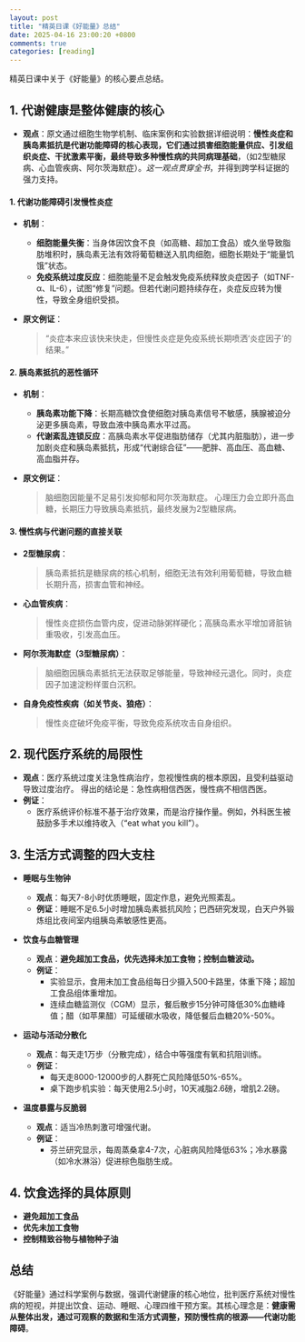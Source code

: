 ```yaml
---
layout: post
title: "精英日课《好能量》总结"
date: 2025-04-16 23:00:20 +0800
comments: true
categories: [reading]
---
```


<!-- more -->

精英日课中关于《好能量》的核心要点总结。

## **1. 代谢健康是整体健康的核心** 
- **观点**：原文通过细胞生物学机制、临床案例和实验数据详细说明：**慢性炎症和胰岛素抵抗是代谢功能障碍的核心表现，它们通过损害细胞能量供应、引发组织炎症、干扰激素平衡，最终导致多种慢性病的共同病理基础**，（如2型糖尿病、心血管疾病、阿尔茨海默症）。*这一观点贯穿全书*，并得到跨学科证据的强力支持。

#### **1. 代谢功能障碍引发慢性炎症**  
- **机制**：  
  - **细胞能量失衡**：当身体因饮食不良（如高糖、超加工食品）或久坐导致脂肪堆积时，胰岛素无法有效将葡萄糖送入肌肉细胞，细胞长期处于“能量饥饿”状态。  
  - **免疫系统过度反应**：细胞能量不足会触发免疫系统释放炎症因子（如TNF-α、IL-6），试图“修复”问题。但若代谢问题持续存在，炎症反应转为慢性，导致全身组织受损。  

- **原文例证**：  
  > “炎症本来应该快来快走，但慢性炎症是免疫系统长期喷洒‘炎症因子’的结果。”  


#### **2. 胰岛素抵抗的恶性循环**  
- **机制**：  
  - **胰岛素功能下降**：长期高糖饮食使细胞对胰岛素信号不敏感，胰腺被迫分泌更多胰岛素，导致血液中胰岛素水平过高。  
  - **代谢紊乱连锁反应**：高胰岛素水平促进脂肪储存（尤其内脏脂肪），进一步加剧炎症和胰岛素抵抗，形成“代谢综合征”——肥胖、高血压、高血糖、高血脂并存。  

- **原文例证**：  
  > 脑细胞因能量不足易引发抑郁和阿尔茨海默症。
  > 心理压力会立即升高血糖，长期压力导致胰岛素抵抗，最终发展为2型糖尿病。 

#### **3. 慢性病与代谢问题的直接关联**  
- **2型糖尿病**：  
  > 胰岛素抵抗是糖尿病的核心机制，细胞无法有效利用葡萄糖，导致血糖长期升高，损害血管和神经。

- **心血管疾病**：  
  > 慢性炎症损伤血管内皮，促进动脉粥样硬化；高胰岛素水平增加肾脏钠重吸收，引发高血压。

- **阿尔茨海默症（3型糖尿病）**：  
  > 脑细胞因胰岛素抵抗无法获取足够能量，导致神经元退化。同时，炎症因子加速淀粉样蛋白沉积。

- **自身免疫性疾病（如关节炎、狼疮）**：  
  > 慢性炎症破坏免疫平衡，导致免疫系统攻击自身组织。  

## **2. 现代医疗系统的局限性**  
- **观点**：医疗系统过度关注急性病治疗，忽视慢性病的根本原因，且受利益驱动导致过度治疗。 得出的结论是：急性病相信西医，慢性病不相信西医。
- **例证**：  
  - 医疗系统评价标准不基于治疗效果，而是治疗操作量。例如，外科医生被鼓励多手术以维持收入（“eat what you kill”）。  


## **3. 生活方式调整的四大支柱**  
- **睡眠与生物钟**  
  - **观点**：每天7-8小时优质睡眠，固定作息，避免光照紊乱。  
  - **例证**：睡眠不足6.5小时增加胰岛素抵抗风险；巴西研究发现，白天户外锻炼组比夜间室内组胰岛素敏感性更高。  

- **饮食与血糖管理**  
  - **观点**：**避免超加工食品，优先选择未加工食物；控制血糖波动。**
  - **例证**：  
    - 实验显示，食用未加工食品组每日少摄入500卡路里，体重下降；超加工食品组体重增加。  
    - 连续血糖监测仪（CGM）显示，餐后散步15分钟可降低30%血糖峰值；醋（如苹果醋）可延缓碳水吸收，降低餐后血糖20%-50%。  

- **运动与活动分散化**  
  - **观点**：每天走1万步（分散完成），结合中等强度有氧和抗阻训练。  
  - **例证**：  
    - 每天走8000-12000步的人群死亡风险降低50%-65%。  
    - 桌下跑步机实验：每天使用2.5小时，10天减脂2.6磅，增肌2.2磅。  

- **温度暴露与反脆弱**  
  - **观点**：适当冷热刺激可增强代谢。  
  - **例证**：  
    - 芬兰研究显示，每周蒸桑拿4-7次，心脏病风险降低63%；冷水暴露（如冷水淋浴）促进棕色脂肪生成。  


## **4. 饮食选择的具体原则**  
- **避免超加工食品**  
- **优先未加工食物**  
- **控制精致谷物与植物种子油**  

## **总结**  
《好能量》通过科学案例与数据，强调代谢健康的核心地位，批判医疗系统对慢性病的短视，并提出饮食、运动、睡眠、心理四维干预方案。其核心理念是：**健康需从整体出发，通过可观察的数据和生活方式调整，预防慢性病的根源——代谢功能障碍**。

